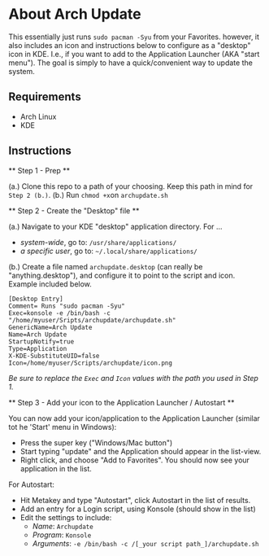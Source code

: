 # About Arch Update

This essentially just runs `sudo pacman -Syu` from your Favorites. however, it also includes an icon and instructions below to configure as a "desktop" icon in KDE. I.e., if you want to add to the Application Launcher (AKA "start menu"). The goal is simply to have a quick/convenient way to update the system.

## Requirements

- Arch Linux
- KDE

## Instructions

** Step 1 - Prep **

(a.) Clone this repo to a path of your choosing. Keep this path in mind for `Step 2 (b.)`.
(b.) Run `chmod +x`on `archupdate.sh`

** Step 2 - Create the "Desktop" file **

(a.) Navigate to your KDE "desktop" application directory. For ...
- _system-wide_, go to:  `/usr/share/applications/`
- _a specific user_, go to: `~/.local/share/applications/`

(b.) Create a file named `archupdate.desktop` (can really be "anything.desktop"), and configure it to point to the script and icon. Example included below.

```
[Desktop Entry]
Comment= Runs "sudo pacman -Syu"
Exec=konsole -e /bin/bash -c "/home/myuser/Sripts/archupdate/archupdate.sh"
GenericName=Arch Update
Name=Arch Update
StartupNotify=true
Type=Application
X-KDE-SubstituteUID=false
Icon=/home/myuser/Scripts/archupdate/icon.png
```

_Be sure to replace the `Exec` and `Icon` values with the path you used in Step 1._

** Step 3 - Add your icon to the Application Launcher / Autostart **

You can now add your icon/application to the Application Launcher (similar tot he 'Start' menu in Windows):

- Press the super key ("Windows/Mac button")
- Start typing "update" and the Application should appear in the list-view.
- Right click, and choose "Add to Favorites". You should now see your application in the list.

For Autostart:

- Hit Metakey and type "Autostart", click Autostart in the list of results.
- Add an entry for a Login script, using Konsole (should show in the list)
- Edit the settings to include:
    - _Name_: `Archupdate`
    - _Program_: `Konsole`
    - _Arguments_: `-e /bin/bash -c /[_your script path_]/archupdate.sh`
